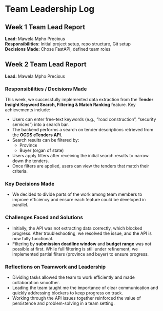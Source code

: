# Team Leadership Log

## Week 1 Team Lead Report
**Lead:** Mawela Mpho Precious  
**Responsibilities:** Initial project setup, repo structure, Git setup  
**Decisions Made:** Chose FastAPI, defined team roles

## Week 2 Team Lead Report  
**Lead:** Mawela Mpho Precious  

### Responsibilities / Decisions Made
This week, we successfully implemented data extraction from the **Tender Insight Keyword Search, Filtering & Match Ranking** feature. Key achievements include:

- Users can enter free-text keywords (e.g., “road construction”, “security services”) into a search bar.  
- The backend performs a search on tender descriptions retrieved from the **OCDS eTenders API**.  
- Search results can be filtered by:  
  - Province  
  - Buyer (organ of state)  
- Users apply filters after receiving the initial search results to narrow down the tenders.  
- Once filters are applied, users can view the tenders that match their criteria.  

### Key Decisions Made
- We decided to divide parts of the work among team members to improve efficiency and ensure each feature could be developed in parallel.  

### Challenges Faced and Solutions
- Initially, the API was not extracting data correctly, which blocked progress. After troubleshooting, we resolved the issue, and the API is now fully functional.  
- Filtering by **submission deadline window** and **budget range** was not possible at first. While full filtering is still under refinement, we implemented partial filters (province and buyer) to ensure progress.  

### Reflections on Teamwork and Leadership
- Dividing tasks allowed the team to work efficiently and made collaboration smoother.  
- Leading the team taught me the importance of clear communication and quickly addressing blockers to keep progress on track.  
- Working through the API issues together reinforced the value of persistence and problem-solving in a team setting.  







